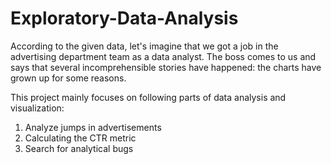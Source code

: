 # Exploratory-Data-Analysis
According to the given data, let's imagine that we got a job in the advertising department team as a data analyst. The boss comes to us and says that several incomprehensible stories have happened: the charts have grown up for some reasons.

This project mainly focuses on following parts of data analysis and visualization:

1. Analyze jumps in advertisements
2. Calculating the CTR metric
3. Search for analytical bugs
